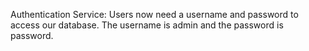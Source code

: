 Authentication Service: Users now need a username and password to access our database. The username is admin and the password is password. 
